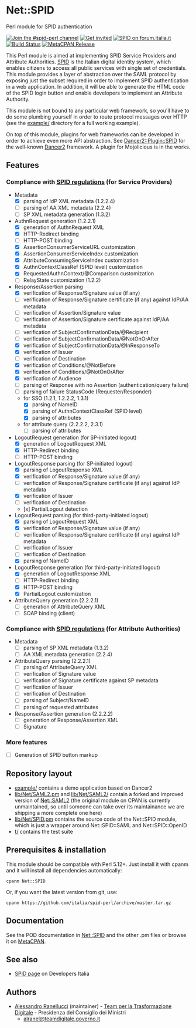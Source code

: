 # Net::SPID
Perl module for SPID authentication

[![Join the #spid-perl channel](https://img.shields.io/badge/Slack%20channel-%23spid--perl-blue.svg?logo=slack)](https://developersitalia.slack.com/messages/C7ESTMQDQ)
[![Get invited](https://slack.developers.italia.it/badge.svg)](https://slack.developers.italia.it/)
[![SPID on forum.italia.it](https://img.shields.io/badge/Forum-SPID-blue.svg)](https://forum.italia.it/c/spid) [![Build Status](https://travis-ci.org/italia/spid-perl.svg?branch=master)](https://travis-ci.org/italia/spid-perl) [![MetaCPAN Release](https://badge.fury.io/pl/Net-SPID.svg)](https://metacpan.org/release/Net-SPID)

This Perl module is aimed at implementing SPID Service Providers and Attribute Authorities. [SPID](https://www.spid.gov.it/) is the Italian digital identity system, which enables citizens to access all public services with single set of credentials. This module provides a layer of abstraction over the SAML protocol by exposing just the subset required in order to implement SPID authentication in a web application. In addition, it will be able to generate the HTML code of the SPID login button and enable developers to implement an Attribute Authority.

This module is not bound to any particular web framework, so you'll have to do some plumbing yourself in order to route protocol messages over HTTP (see the [example/](example/) directory for a full working example).

On top of this module, plugins for web frameworks can be developed in order to achieve even more API abstraction. See [Dancer2::Plugin::SPID](https://github.com/italia/spid-perl-dancer2) for the well-known [Dancer2](http://perldancer.org) framework. A plugin for Mojolicious is in the works.

## Features

### Compliance with [SPID regulations](http://www.agid.gov.it/sites/default/files/circolari/spid-regole_tecniche_v1.pdf) (for Service Providers)

* Metadata
    * [x] parsing of IdP XML metadata (1.2.2.4)
    * [ ] parsing of AA XML metadata (2.2.4)
    * [ ] SP XML metadata generation (1.3.2)
* AuthnRequest generation (1.2.2.1)
    * [x] generation of AuthnRequest XML
    * [x] HTTP-Redirect binding
    * [ ] HTTP-POST binding
    * [x] AssertionConsumerServiceURL customization
    * [x] AssertionConsumerServiceIndex customization
    * [x] AttributeConsumingServiceIndex customization
    * [x] AuthnContextClassRef (SPID level) customization
    * [x] RequestedAuthnContext/@Comparison customization
    * [ ] RelayState customization (1.2.2)
* Response/Assertion parsing
    * [x] verification of Response/Signature value (if any)
    * [ ] verification of Response/Signature certificate (if any) against IdP/AA metadata
    * [ ] verification of Assertion/Signature value
    * [ ] verification of Assertion/Signature certificate against IdP/AA metadata
    * [ ] verification of SubjectConfirmationData/@Recipient
    * [ ] verification of SubjectConfirmationData/@NotOnOrAfter
    * [x] verification of SubjectConfirmationData/@InResponseTo
    * [x] verification of Issuer
    * [ ] verification of Destination
    * [x] verification of Conditions/@NotBefore
    * [x] verification of Conditions/@NotOnOrAfter
    * [x] verification of Audience
    * [ ] parsing of Response with no Assertion (authentication/query failure)
    * [ ] parsing of failure StatusCode (Requester/Responder)
    * for SSO (1.2.1, 1.2.2.2, 1.3.1)
        * [x] parsing of NameID
        * [x] parsing of AuthnContextClassRef (SPID level)
        * [x] parsing of attributes
    * for attribute query (2.2.2.2, 2.3.1)
        * [ ] parsing of attributes
* LogoutRequest generation (for SP-initiated logout)
    * [x] generation of LogoutRequest XML
    * [x] HTTP-Redirect binding
    * [ ] HTTP-POST binding
* LogoutResponse parsing (for SP-initiated logout)
    * [x] parsing of LogoutResponse XML
    * [x] verification of Response/Signature value (if any)
    * [ ] verification of Response/Signature certificate (if any) against IdP metadata
    * [x] verification of Issuer
    * [ ] verification of Destination
    * [x] PartialLogout detection
* LogoutRequest parsing (for third-party-initiated logout)
    * [x] parsing of LogoutRequest XML
    * [x] verification of Response/Signature value (if any)
    * [ ] verification of Response/Signature certificate (if any) against IdP metadata
    * [ ] verification of Issuer
    * [ ] verification of Destination
    * [x] parsing of NameID
* LogoutResponse generation (for third-party-initiated logout)
    * [x] generation of LogoutResponse XML
    * [ ] HTTP-Redirect binding
    * [x] HTTP-POST binding
    * [x] PartialLogout customization
* AttributeQuery generation (2.2.2.1)
    * [ ] generation of AttributeQuery XML
    * [ ] SOAP binding (client)

### Compliance with [SPID regulations](http://www.agid.gov.it/sites/default/files/circolari/spid-regole_tecniche_v1.pdf) (for Attribute Authorities)

* Metadata
    * [ ] parsing of SP XML metadata (1.3.2)
    * [ ] AA XML metadata generation (2.2.4)
* AttributeQuery parsing (2.2.2.1)
    * [ ] parsing of AttributeQuery XML
    * [ ] verification of Signature value
    * [ ] verification of Signature certificate against SP metadata
    * [ ] verification of Issuer
    * [ ] verification of Destination
    * [ ] parsing of Subject/NameID
    * [ ] parsing of requested attributes
* Response/Assertion generation (2.2.2.2)
    * [ ] generation of Response/Assertion XML
    * [ ] Signature

### More features

* [ ] Generation of SPID button markup

## Repository layout

* [example/](example/) contains a demo application based on Dancer2
* [lib/Net/SAML2.pm](lib/Net/SAML2.pm) and [lib/Net/SAML2/](lib/Net/SAML2/) contain a forked and improved version of [Net::SAML2](https://metacpan.org/pod/Net::SAML2) (the original module on CPAN is currently unmaintained, so until someone can take over its maintainance we are shipping a more complete one here)
* [lib/Net/SPID.pm](lib/Net/SPID.pm) contains the source code of the Net::SPID module, which is just a wrapper around Net::SPID::SAML and Net::SPID::OpenID
* [t/](t/) contains the test suite

## Prerequisites & installation

This module should be compatible with Perl 5.12+.
Just install it with cpanm and it will install all dependencies automatically:

```
cpanm Net::SPID
```

Or, if you want the latest version from git, use:

```
cpanm https://github.com/italia/spid-perl/archive/master.tar.gz
```

## Documentation

See the POD documentation in [Net::SPID](lib/Net/SPID.pm) and the other .pm files or browse it on [MetaCPAN](https://metacpan.org/release/Net-SPID).

## See also

* [SPID page](https://developers.italia.it/it/spid) on Developers Italia

## Authors

* [Alessandro Ranellucci](https://github.com/alexrj) (maintainer) - [Team per la Trasformazione Digitale](https://teamdigitale.governo.it/) - Presidenza del Consiglio dei Ministri
    * [alranel@teamdigitale.governo.it](alranel@teamdigitale.governo.it)
